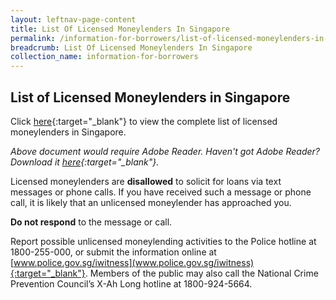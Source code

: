 ```yaml
---
layout: leftnav-page-content
title: List Of Licensed Moneylenders In Singapore
permalink: /information-for-borrowers/list-of-licensed-moneylenders-in-singapore/
breadcrumb: List Of Licensed Moneylenders In Singapore
collection_name: information-for-borrowers
---
```


List of Licensed Moneylenders in Singapore
---


Click [here](/files/ListofMoneylenders.pdf){:target="_blank"} to view the complete list of licensed moneylenders in Singapore.

 
*Above document would require Adobe Reader. Haven't got Adobe Reader? Download it [here](http://get.adobe.com/reader/otherversions/){:target="_blank"}.*


Licensed moneylenders are **disallowed** to solicit for loans via text messages or phone calls. If you have received such a message or phone call, it is likely that an unlicensed moneylender has approached you.

**Do not respond** to the message or call. 

Report possible unlicensed moneylending activities to the Police hotline at 1800-255-000, or submit the information online at [www.police.gov.sg/iwitness](www.police.gov.sg/iwitness){:target="_blank"}. Members of the public may also call the National Crime Prevention Council’s X-Ah Long hotline at 1800-924-5664.


 

